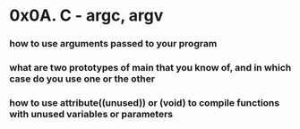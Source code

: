 # 0x0A. C - argc, argv
### how to use arguments passed to your program
### what are two prototypes of main that you know of, and in which case do you use one or the other
### how to use __attribute__((unused)) or (void) to compile functions with unused variables or parameters